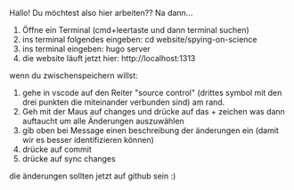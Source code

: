 Hallo! Du möchtest also hier arbeiten?? Na dann... 


1. Öffne ein Terminal (cmd+leertaste und dann terminal suchen)
2. ins terminal folgendes eingeben: cd website/spying-on-science 
3. ins terminal eingeben: hugo server
4. die website läuft jetzt hier: http://localhost:1313




wenn du zwischenspeichern willst:

1. gehe in vscode auf den Reiter "source control" (drittes symbol mit den drei punkten die miteinander verbunden sind) am rand. 
2. Geh mit der Maus auf changes und drücke auf das + zeichen was dann auftaucht um alle Änderungen auszuwählen
3. gib oben bei Message einen beschreibung der änderungen ein (damit wir es besser identifizieren können)
4. drücke auf commit
5. drücke auf sync changes

die änderungen sollten jetzt auf github sein :) 